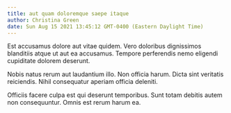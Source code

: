 ```yaml
---
title: aut quam doloremque saepe itaque
author: Christina Green
date: Sun Aug 15 2021 13:45:12 GMT-0400 (Eastern Daylight Time)
---
```

Est accusamus dolore aut vitae quidem. Vero doloribus dignissimos blanditiis atque ut aut ea accusamus. Tempore perferendis nemo eligendi cupiditate dolorem deserunt.

 Nobis natus rerum aut laudantium illo. Non officia harum. Dicta sint veritatis reiciendis. Nihil consequatur aperiam officia deleniti.

 Officiis facere culpa est qui deserunt temporibus. Sunt totam debitis autem non consequuntur. Omnis est rerum harum ea.